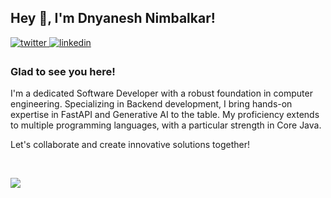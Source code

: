 ## Hey 👋, I'm Dnyanesh Nimbalkar!  
  
<a href="https://twitter.com/dnyaneshstwt" target="_blank">
<img src=https://img.shields.io/badge/twitter-%2300acee.svg?&style=for-the-badge&logo=twitter&logoColor=white alt=twitter style="margin-bottom: 5px;" />
</a>
<a href="https://linkedin.com/in/dnyaneshnimbalkar" target="_blank">
<img src=https://img.shields.io/badge/linkedin-%231E77B5.svg?&style=for-the-badge&logo=linkedin&logoColor=white alt=linkedin style="margin-bottom: 5px;" />
</a>  
  



### Glad to see you here!  
I'm a dedicated Software Developer with a robust foundation in computer engineering. Specializing in Backend development, I bring hands-on expertise in FastAPI and Generative AI to the table. My proficiency extends to multiple programming languages, with a particular strength in Core Java.

Let's collaborate and create innovative solutions together!  
  

<br/>  

![](https://visitcount.itsvg.in/api?id=dnyaneshvn&icon=2&color=12)

<br />

